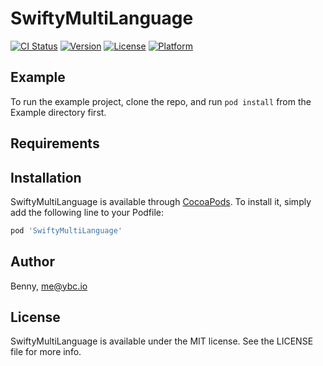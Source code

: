 # SwiftyMultiLanguage

[![CI Status](https://img.shields.io/travis/Benny/SwiftyMultiLanguage.svg?style=flat)](https://travis-ci.org/Benny/SwiftyMultiLanguage)
[![Version](https://img.shields.io/cocoapods/v/SwiftyMultiLanguage.svg?style=flat)](https://cocoapods.org/pods/SwiftyMultiLanguage)
[![License](https://img.shields.io/cocoapods/l/SwiftyMultiLanguage.svg?style=flat)](https://cocoapods.org/pods/SwiftyMultiLanguage)
[![Platform](https://img.shields.io/cocoapods/p/SwiftyMultiLanguage.svg?style=flat)](https://cocoapods.org/pods/SwiftyMultiLanguage)

## Example

To run the example project, clone the repo, and run `pod install` from the Example directory first.

## Requirements

## Installation

SwiftyMultiLanguage is available through [CocoaPods](https://cocoapods.org). To install
it, simply add the following line to your Podfile:

```ruby
pod 'SwiftyMultiLanguage'
```

## Author

Benny, me@ybc.io

## License

SwiftyMultiLanguage is available under the MIT license. See the LICENSE file for more info.
